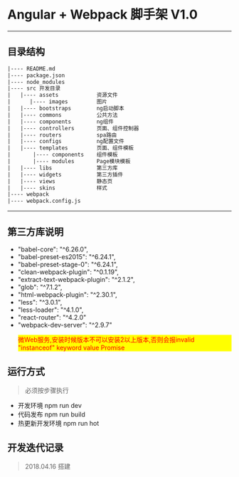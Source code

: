 # Angular + Webpack 脚手架 V1.0
> 

***

## 目录结构
```html
|---- README.md
|---- package.json
|---- node_modules
|---- src 开发目录
|   |---- assets            资源文件
|      |---- images         图片
|   |---- bootstraps        ng启动脚本
|   |---- commons           公共方法
|   |---- components        ng组件
|   |---- controllers       页面、组件控制器
|   |---- routers           spa路由
|   |---- configs           ng配置文件
|   |---- templates         页面、组件模板
|       |---- components    组件模板
|       |---- modules       Page模块模板
|   |---- libs              第三方库
|   |---- widgets           第三方插件
|   |---- views             静态页
|   |---- skins             样式
|---- webpack
|---- webpack.config.js
```

***

## 第三方库说明

- "babel-core": "^6.26.0",
- "babel-preset-es2015": "^6.24.1",
- "babel-preset-stage-0": "^6.24.1",
- "clean-webpack-plugin": "^0.1.19",
- "extract-text-webpack-plugin": "^2.1.2",
- "glob": "^7.1.2",
- "html-webpack-plugin": "^2.30.1",
- "less": "^3.0.1",
- "less-loader": "^4.1.0",
- "react-router": "^4.2.0"
- "webpack-dev-server": "^2.9.7"<p style="background:yellow; color:red; font-size:14px;">微Web服务,安装时候版本不可以安装2以上版本,否则会报invalid "instanceof" keyword value Promise</p>  

## 运行方式
> 必须按步骤执行

* 开发环境 npm run dev
* 代码发布 npm run build
* 热更新开发环境 npm run hot

## 开发迭代记录
> 2018.04.16    搭建
